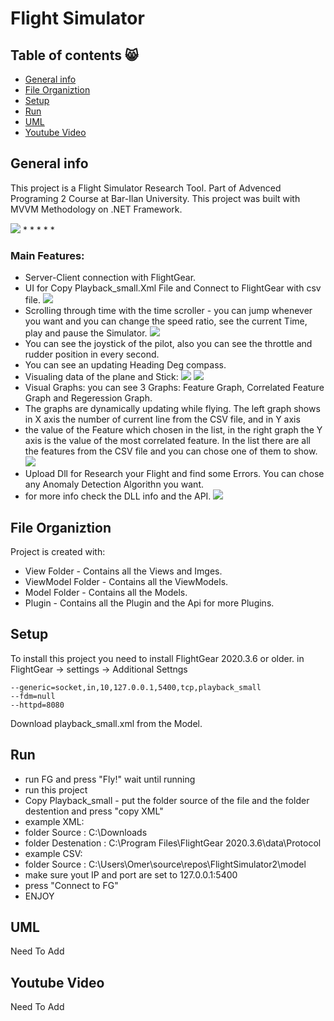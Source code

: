 # Flight Simulator

## Table of contents :smile_cat:
* [General info](#general-info)
* [File Organiztion](#file-organiztion)
* [Setup](#setup)
* [Run](#run)
* [UML](#uml)
* [Youtube Video](#youtube-video)




## General info
This project is a Flight Simulator Research Tool.
Part of Advenced Programing 2 Course at Bar-Ilan University.
This project was built with MVVM Methodology on .NET Framework.


![](https://i2.paste.pics/C77JW.png?trs=475c231022680624d5590487b5db54382c3c1bd4cf6636753bc4d2d0f400a67e)
*
*
*
*
*

### Main Features:
* Server-Client connection with FlightGear.
* UI for Copy Playback_small.Xml File and Connect to FlightGear with csv file.
![](https://i2.paste.pics/C6W96.png?trs=475c231022680624d5590487b5db54382c3c1bd4cf6636753bc4d2d0f400a67e)
* Scrolling through time with the time scroller - you can jump whenever you want and you can change the speed ratio, see the current Time, play and pause the Simulator.
![](https://i2.paste.pics/C727K.png?trs=475c231022680624d5590487b5db54382c3c1bd4cf6636753bc4d2d0f400a67e)
* You can see the joystick of the pilot, also you can see the throttle and rudder position in every second.
* You can see an updating Heading Deg compass.
* Visualing data of the plane and Stick:
![](https://i2.paste.pics/C6WBC.png?trs=475c231022680624d5590487b5db54382c3c1bd4cf6636753bc4d2d0f400a67e)
![](https://i2.paste.pics/C72BV.png?trs=475c231022680624d5590487b5db54382c3c1bd4cf6636753bc4d2d0f400a67e)
* Visual Graphs: you can see 3 Graphs: Feature Graph, Correlated Feature Graph and Regeression Graph.
* The graphs are dynamically updating while flying. The left graph shows in X axis the number of current line from the CSV file, and in Y axis
* the value of the Feature which chosen in the list, in the right graph the Y axis is the value of the most correlated feature. In the list there are all the features from the CSV file and you can chose one of them to show.
![](https://i2.paste.pics/C782W.png)
* Upload Dll for Research your Flight and find some Errors. You can chose any Anomaly Detection Algorithn you want.
* for more info check the DLL info and the API.
![](https://i2.paste.pics/C783D.png)
	
  
  
  
## File Organiztion
Project is created with:
* View Folder - Contains all the Views and Imges.
* ViewModel Folder - Contains all the ViewModels.
* Model Folder - Contains all the Models.
* Plugin - Contains all the Plugin and the Api for more Plugins.



	
## Setup
To install this project you need to install FlightGear 2020.3.6 or older.
in FlightGear -> settings -> Additional Settngs
```
--generic=socket,in,10,127.0.0.1,5400,tcp,playback_small
--fdm=null
--httpd=8080
```
Download playback_small.xml from the Model.




## Run
* run FG and press "Fly!" wait until running
* run this project
* Copy Playback_small - put the folder source of the file and the folder destention and press "copy XML" 
* example XML: 
* folder Source : C:\Downloads
* folder Destenation : C:\Program Files\FlightGear 2020.3.6\data\Protocol
* example CSV:
* folder Source : C:\Users\Omer\source\repos\FlightSimulator2\model
* make sure yout IP and port are set to 127.0.0.1:5400
* press "Connect to FG"
* ENJOY

## UML
Need To Add




## Youtube Video
Need To Add
